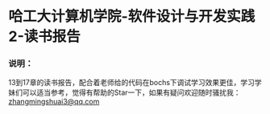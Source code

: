 # 哈工大计算机学院-软件设计与开发实践2-读书报告

### 说明：

13到17章的读书报告，配合着老师给的代码在bochs下调试学习效果更佳，学习学妹们可以适当参考，觉得有帮助的Star一下，如果有疑问欢迎随时骚扰我：zhangmingshuai3@qq.com

